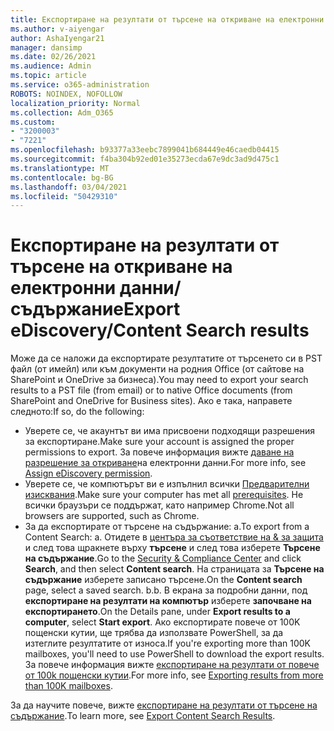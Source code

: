 ```yaml
---
title: Експортиране на резултати от търсене на откриване на електронни данни/съдържание
ms.author: v-aiyengar
author: AshaIyengar21
manager: dansimp
ms.date: 02/26/2021
ms.audience: Admin
ms.topic: article
ms.service: o365-administration
ROBOTS: NOINDEX, NOFOLLOW
localization_priority: Normal
ms.collection: Adm_O365
ms.custom:
- "3200003"
- "7221"
ms.openlocfilehash: b93377a33eebc7899041b684449e46caedb04415
ms.sourcegitcommit: f4ba304b92ed01e35273ecda67e9dc3ad9d475c1
ms.translationtype: MT
ms.contentlocale: bg-BG
ms.lasthandoff: 03/04/2021
ms.locfileid: "50429310"
---
```

# <a name="export-ediscoverycontent-search-results"></a><span data-ttu-id="37eda-102">Експортиране на резултати от търсене на откриване на електронни данни/съдържание</span><span class="sxs-lookup"><span data-stu-id="37eda-102">Export eDiscovery/Content Search results</span></span>

<span data-ttu-id="37eda-103">Може да се наложи да експортирате резултатите от търсенето си в PST файл (от имейл) или към документи на родния Office (от сайтове на SharePoint и OneDrive за бизнеса).</span><span class="sxs-lookup"><span data-stu-id="37eda-103">You may need to export your search results to a PST file (from email) or to native Office documents (from SharePoint and OneDrive for Business sites).</span></span> <span data-ttu-id="37eda-104">Ако е така, направете следното:</span><span class="sxs-lookup"><span data-stu-id="37eda-104">If so, do the following:</span></span>

- <span data-ttu-id="37eda-105">Уверете се, че акаунтът ви има присвоени подходящи разрешения за експортиране.</span><span class="sxs-lookup"><span data-stu-id="37eda-105">Make sure your account is assigned the proper permissions to export.</span></span> <span data-ttu-id="37eda-106">За повече информация вижте [даване на разрешение за откриване](https://go.microsoft.com/fwlink/?linkid=2102406)на електронни данни.</span><span class="sxs-lookup"><span data-stu-id="37eda-106">For more info, see [Assign eDiscovery permission](https://go.microsoft.com/fwlink/?linkid=2102406).</span></span>
- <span data-ttu-id="37eda-107">Уверете се, че компютърът ви е изпълнил всички [Предварителни изисквания](https://docs.microsoft.com/office365/securitycompliance/export-search-results#before-you-begin).</span><span class="sxs-lookup"><span data-stu-id="37eda-107">Make sure your computer has met all [prerequisites](https://docs.microsoft.com/office365/securitycompliance/export-search-results#before-you-begin).</span></span> <span data-ttu-id="37eda-108">Не всички браузъри се поддържат, като например Chrome.</span><span class="sxs-lookup"><span data-stu-id="37eda-108">Not all browsers are supported, such as Chrome.</span></span>
- <span data-ttu-id="37eda-109">За да експортирате от търсене на съдържание: a.</span><span class="sxs-lookup"><span data-stu-id="37eda-109">To export from a Content Search: a.</span></span> <span data-ttu-id="37eda-110">Отидете в [центъра за съответствие на & за защита](https://protection.office.com/contentsearch) и след това щракнете върху **търсене** и след това изберете **Търсене на съдържание**.</span><span class="sxs-lookup"><span data-stu-id="37eda-110">Go to the [Security & Compliance Center](https://protection.office.com/contentsearch) and click **Search**, and then select **Content search**.</span></span> <span data-ttu-id="37eda-111">На страницата за **Търсене на съдържание** изберете записано търсене.</span><span class="sxs-lookup"><span data-stu-id="37eda-111">On the **Content search** page, select a saved search.</span></span>
    <span data-ttu-id="37eda-112">b.</span><span class="sxs-lookup"><span data-stu-id="37eda-112">b.</span></span> <span data-ttu-id="37eda-113">В екрана за подробни данни, под **експортиране на резултати на компютър** изберете **започване на експортирането**.</span><span class="sxs-lookup"><span data-stu-id="37eda-113">On the Details pane, under **Export results to a computer**, select **Start export**.</span></span> <span data-ttu-id="37eda-114">Ако експортирате повече от 100K пощенски кутии, ще трябва да използвате PowerShell, за да изтеглите резултатите от износа.</span><span class="sxs-lookup"><span data-stu-id="37eda-114">If you're exporting more than 100K mailboxes, you'll need to use PowerShell to download the export results.</span></span> <span data-ttu-id="37eda-115">За повече информация вижте [експортиране на резултати от повече от 100k пощенски кутии](https://go.microsoft.com/fwlink/?linkid=2143861).</span><span class="sxs-lookup"><span data-stu-id="37eda-115">For more info, see [Exporting results from more than 100K mailboxes](https://go.microsoft.com/fwlink/?linkid=2143861).</span></span>

<span data-ttu-id="37eda-116">За да научите повече, вижте [експортиране на резултати от търсене на съдържание](https://go.microsoft.com/fwlink/?linkid=2102118).</span><span class="sxs-lookup"><span data-stu-id="37eda-116">To learn more, see [Export Content Search Results](https://go.microsoft.com/fwlink/?linkid=2102118).</span></span>